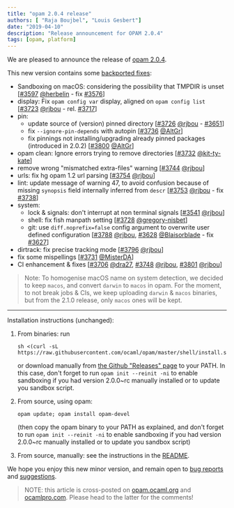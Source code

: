```yaml
---
title: "opam 2.0.4 release"
authors: [ "Raja Boujbel", "Louis Gesbert"]
date: "2019-04-10"
description: "Release announcement for OPAM 2.0.4"
tags: [opam, platform]
---
```


We are pleased to announce the release of [opam 2.0.4](https://github.com/ocaml/opam/releases/tag/2.0.4).

This new version contains some [backported fixes](https://github.com/ocaml/opam/pull/3805):
* Sandboxing on macOS: considering the possibility that TMPDIR is unset [[#3597](https://github.com/ocaml/opam/pull/3597) [@herbelin](https://github.com/herbelin) - fix [#3576](https://github.com/ocaml/opam/issues/3576)]
* display: Fix `opam config var` display, aligned on `opam config list` [[#3723](https://github.com/ocaml/opam/pull/3723) [@rjbou](https://github.com/rjbou) - rel. [#3717](https://github.com/ocaml/opam/issues/3717)]
* pin:
  * update source of (version) pinned directory [[#3726](https://github.com/ocaml/opam/pull/3726) [@rjbou](https://github.com/rjbou) - [#3651](https://github.com/ocaml/opam/issues/3651)]
  * fix `--ignore-pin-depends` with autopin [[#3736](https://github.com/ocaml/opam/pull/3736) [@AltGr](https://github.com/AltGr)]
  * fix pinnings not installing/upgrading already pinned packages (introduced in 2.0.2) [[#3800](https://github.com/ocaml/opam/pull/3800) [@AltGr](https://github.com/AltGr)]
* opam clean: Ignore errors trying to remove directories [[#3732](https://github.com/ocaml/opam/pull/3732) [@kit-ty-kate](https://github.com/kit)]
* remove wrong "mismatched extra-files" warning [[#3744](https://github.com/ocaml/opam/pull/3744) [@rjbou](https://github.com/rjbou)]
* urls: fix hg opam 1.2 url parsing [[#3754](https://github.com/ocaml/opam/pull/3754) [@rjbou](https://github.com/rjbou)]
* lint: update message of warning 47, to avoid confusion because of missing `synopsis` field internally inferred from `descr` [[#3753](https://github.com/ocaml/opam/pull/3753) [@rjbou](https://github.com/rjbou) - fix [#3738](https://github.com/ocaml/opam/issues/3738)]
* system:
  * lock & signals: don't interrupt at non terminal signals [[#3541](https://github.com/ocaml/opam/pull/3541) [@rjbou](https://github.com/rjbou)]
  * shell: fix fish manpath setting [[#3728](https://github.com/ocaml/opam/pull/3728) [@gregory-nisbet](https://github.com/gregory)]
  * git: use `diff.noprefix=false` config argument to overwrite user defined configuration [[#3788](https://github.com/ocaml/opam/pull/3788) [@rjbou](https://github.com/rjbou), [#3628](https://github.com/ocaml/opam/pull/3628) [@Blaisorblade](https://github.com/Blaisorblade) - fix [#3627](https://github.com/ocaml/opam/issues/3627)]
* dirtrack: fix precise tracking mode [[#3796](https://github.com/ocaml/opam/pull/3796) [@rjbou](https://github.com/rjbou)]
* fix some mispellings [[#3731](https://github.com/ocaml/opam/pull/3731) [@MisterDA](https://github.com/MisterDA)]
* CI enhancement & fixes [[#3706](https://github.com/ocaml/opam/pull/3706) [@dra27](https://github.com/dra27), [#3748](https://github.com/ocaml/opam/pull/3748) [@rjbou](https://github.com/rjbou), [#3801](https://github.com/ocaml/opam/pull/3801) [@rjbou](https://github.com/rjbou)]

> Note: To homogenise macOS name on system detection, we decided to keep `macos`, and convert `darwin` to `macos` in opam. For the moment, to not break jobs & CIs, we keep uploading `darwin` & `macos` binaries, but from the 2.1.0 release, only `macos` ones will be kept.

---

Installation instructions (unchanged):

1. From binaries: run

    ```
    sh <(curl -sL https://raw.githubusercontent.com/ocaml/opam/master/shell/install.sh)
    ```

    or download manually from [the Github "Releases" page](https://github.com/ocaml/opam/releases/tag/2.0.4) to your PATH. In this case, don't forget to run `opam init --reinit -ni` to enable sandboxing if you had version 2.0.0~rc manually installed or to update you sandbox script.

2. From source, using opam:

    ```
    opam update; opam install opam-devel
    ```

   (then copy the opam binary to your PATH as explained, and don't forget to run `opam init --reinit -ni` to enable sandboxing if you had version 2.0.0~rc manually installed or to update you sandbox script)

3. From source, manually: see the instructions in the [README](https://github.com/ocaml/opam/tree/2.0.4#compiling-this-repo).

We hope you enjoy this new minor version, and remain open to [bug reports](https://github.com/ocaml/opam/issues) and [suggestions](https://github.com/ocaml/opam/issues).

> NOTE: this article is cross-posted on [opam.ocaml.org](https://opam.ocaml.org/blog/) and [ocamlpro.com](http://www.ocamlpro.com/category/blog/). Please head to the latter for the comments!
